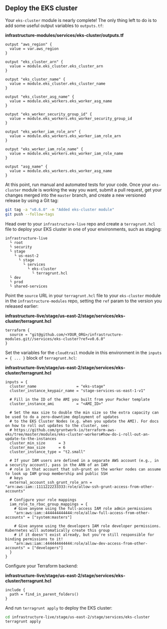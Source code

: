 ## Deploy the EKS cluster

Your `eks-cluster` module is nearly complete! The only thing left to do is to add some useful output variables to
`outputs.tf`:

**infrastructure-modules/services/eks-cluster/outputs.tf**

```hcl
output "aws_region" {
  value = var.aws_region
}

output "eks_cluster_arn" {
  value = module.eks_cluster.eks_cluster_arn
}

output "eks_cluster_name" {
  value = module.eks_cluster.eks_cluster_name
}

output "eks_cluster_asg_name" {
  value = module.eks_workers.eks_worker_asg_name
}

output "eks_worker_security_group_id" {
  value = module.eks_workers.eks_worker_security_group_id
}

output "eks_worker_iam_role_arn" {
  value = module.eks_workers.eks_worker_iam_role_arn
}

output "eks_worker_iam_role_name" {
  value = module.eks_workers.eks_worker_iam_role_name
}

output "asg_name" {
  value = module.eks_workers.eks_worker_asg_name
}
```

At this point, run manual and automated tests for your code. Once your `eks-cluster` module is working the way you
want, submit a pull request, get your changes merged into the `master` branch, and create a new versioned release by
using a Git tag:

```bash
git tag -a "v0.6.0" -m "Added eks-cluster module"
git push --follow-tags
```

Head over to your `infrastructure-live` repo and create a `terragrunt.hcl` file to deploy your EKS cluster in one of
your environments, such as staging:

    infrastructure-live
      └ root
      └ security
      └ stage
        └ us-east-2
          └ stage
            └ services
              └ eks-cluster
                └ terragrunt.hcl
      └ dev
      └ prod
      └ shared-services

Point the `source` URL in your `terragrunt.hcl` file to your `eks-cluster` module in the `infrastructure-modules`
repo, setting the `ref` param to the version you released earlier:

**infrastructure-live/stage/us-east-2/stage/services/eks-cluster/terragrunt.hcl**

```hcl
terraform {
  source = "git@github.com/<YOUR_ORG>/infrastructure-modules.git//services/eks-cluster?ref=v0.6.0"
}
```

Set the variables for the `cloudtrail` module in this environment in the `inputs = { ... }` block of `terragrunt.hcl`:

**infrastructure-live/stage/us-east-2/stage/services/eks-cluster/terragrunt.hcl**

```hcl
inputs = {
  cluster_name                  = "eks-stage"
  cluster_instance_keypair_name = "stage-services-us-east-1-v1"

  # Fill in the ID of the AMI you built from your Packer template
  cluster_instance_ami          = "<AMI_ID>"

  # Set the max size to double the min size so the extra capacity can be used to do a zero-downtime deployment of updates
  # to the EKS Cluster Nodes (e.g. when you update the AMI). For docs on how to roll out updates to the cluster, see:
  # https://github.com/gruntwork-io/terraform-aws-eks/tree/master/modules/eks-cluster-workers#how-do-i-roll-out-an-update-to-the-instances
  cluster_min_size      = 3
  cluster_max_size      = 6
  cluster_instance_type = "t2.small"

  # If your IAM users are defined in a separate AWS account (e.g., in a security account), pass in the ARN of an IAM
  # role in that account that ssh-grunt on the worker nodes can assume to look up IAM group membership and public SSH
  # keys
  external_account_ssh_grunt_role_arn = "arn:aws:iam::1111222233333:role/allow-ssh-grunt-access-from-other-accounts"

  # Configure your role mappings
  iam_role_to_rbac_group_mappings = {
    # Give anyone using the full-access IAM role admin permissions
    "arn:aws:iam::444444444444:role/allow-full-access-from-other-accounts" = ["system:masters"]

    # Give anyone using the developers IAM role developer permissions. Kubernetes will automatically create this group
    # if it doesn't exist already, but you're still responsible for binding permissions to it!
    "arn:aws:iam::444444444444:role/allow-dev-access-from-other-accounts" = ["developers"]
  }
}
```

Configure your Terraform backend:

**infrastructure-live/stage/us-east-2/stage/services/eks-cluster/terragrunt.hcl**

```hcl
include {
  path = find_in_parent_folders()
}
```

And run `terragrunt apply` to deploy the EKS cluster:

```bash
cd infrastructure-live/stage/us-east-2/stage/services/eks-cluster
terragrunt apply
```



<!-- ##DOCS-SOURCER-START
{"sourcePlugin":"Service Catalog Reference","hash":"b7b3be41b1bb8119d516fdde8e596a4b"}
##DOCS-SOURCER-END -->
